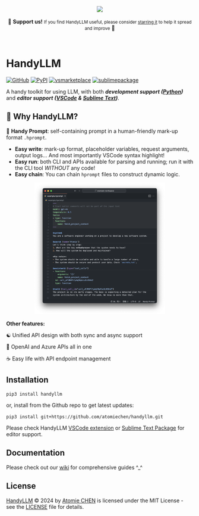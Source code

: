 <div align="middle">
  <img src="https://raw.githubusercontent.com/atomiechen/HandyLLM/main/assets/banner.svg" />
  <p>
    🌟 <b>Support us!</b> <small>If you find HandyLLM useful, please consider <a href="https://github.com/atomiechen/HandyLLM">starring it</a> to help it spread and improve</small> 🌟
  </p>
</div><br>

# HandyLLM

[![GitHub](https://img.shields.io/badge/github-HandyLLM-blue?logo=github)][0]
[![PyPI](https://img.shields.io/pypi/v/HandyLLM?logo=pypi&logoColor=white&color=brown)][1]
[![vsmarketplace](https://vsmarketplacebadges.dev/version-short/atomiechen.handyllm.svg)][2]
[![sublimepackage](https://img.shields.io/github/v/tag/atomiechen/Sublime-HandyLLM?logo=sublimetext&label=ST%20Package)][3]

A handy toolkit for using LLM, with both ***development support ([Python][1])*** and ***editor support ([VSCode][2] & [Sublime Text][3])***.



## 🙌 Why HandyLLM?

📃 **Handy Prompt**: self-containing prompt in a human-friendly mark-up format `.hprompt`. 

- **Easy write**: mark-up format, placeholder variables, request arguments, output logs... And most importantly VSCode syntax highlight!
- **Easy run**: both CLI and APIs available for parsing and running; run it with the CLI tool *WITHOUT* any code! 
- **Easy chain**: You can chain `hprompt` files to construct dynamic logic.

<p float="left" align="center">
  <img src="https://raw.githubusercontent.com/atomiechen/vscode-handyllm/main/demo/example.png" width="70%" />
</p>


**Other features:**

☯️ Unified API design with both sync and async support

🍡 OpenAI and Azure APIs all in one

☕️ Easy life with API endpoint management



## Installation

```shell
pip3 install handyllm
```

or, install from the Github repo to get latest updates:

```shell
pip3 install git+https://github.com/atomiechen/handyllm.git
```

Please check HandyLLM [VSCode extension][2] or [Sublime Text Package][3] for editor support.



## Documentation

Please check out our [wiki](https://github.com/atomiechen/HandyLLM/wiki) for comprehensive guides ^_^



## License

[HandyLLM][0] © 2024 by [Atomie CHEN](https://github.com/atomiechen) is licensed under the MIT License - see the [LICENSE](https://github.com/atomiechen/HandyLLM/blob/main/LICENSE) file for details.


[0]: https://github.com/atomiechen/HandyLLM
[1]: https://pypi.org/project/HandyLLM/
[2]: https://marketplace.visualstudio.com/items?itemName=atomiechen.handyllm
[3]: https://packagecontrol.io/packages/HandyLLM

